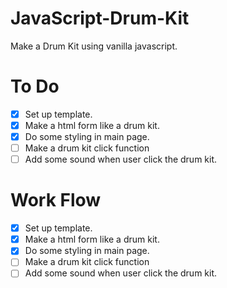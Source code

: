 # JavaScript-Drum-Kit

Make a Drum Kit using vanilla javascript.

# To Do

- [x] Set up template.
- [x] Make a html form like a drum kit.
- [x] Do some styling in main page.
- [ ] Make a drum kit click function
- [ ] Add some sound when user click the drum kit.

# Work Flow

- [x] Set up template.
- [x] Make a html form like a drum kit.
- [x] Do some styling in main page.
- [ ] Make a drum kit click function
- [ ] Add some sound when user click the drum kit.
